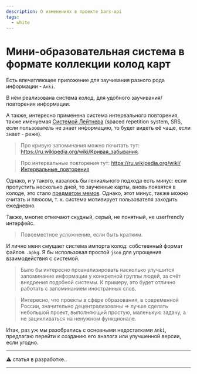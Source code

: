 ```yaml
---
description: О изменениях в проекте bars-api
tags:
  - white
---
```


# Мини-образовательная система в формате коллекции колод карт

Есть впечатляющее приложение для заучивания разного рода информации - `Anki`.

В нём реализована система колод, для удобного заучивания/повторения информации.

А также, интересно применена система интервального повторения, также именуемая [Системой Лейтнера](https://ru.wikipedia.org/wiki/%D0%A1%D0%B8%D1%81%D1%82%D0%B5%D0%BC%D0%B0_%D0%9B%D0%B5%D0%B9%D1%82%D0%BD%D0%B5%D1%80%D0%B0) (spaced repetition system, SRS, если пользователь не знает информацию, то будет видеть её чаще, если знает - реже).

> Про кривую запоминания можно почитать тут: https://ru.wikipedia.org/wiki/Кривая_забывания.

> Про интервальные повторения тут: https://ru.wikipedia.org/wiki/Интервальные_повторения

Однако, и у такого, казалось бы гениального подхода есть минус: если пропустить несколько дней, то заученные карты, вновь появятся в колоде, это стало [предметом мемов](https://www.reddit.com/r/Anki/comments/1n91oax/some_days_it_really_feels_like_that/). Однако, этот минус, также можно считать и плюсом, т. к. система мотивирует пользователя заходить ежедневно.

Также, многие отмечают скудный, серый, не понятный, не userfrendly интерфейс.

> Повсеместное усложнение, если быть кратким.

И лично меня смущает система импорта колод: собственный формат файлов `.apkg`. Я бы использовал простой `json` для упрощения взаимодействия с  системой.

> Было бы интересно проанализировать насколько улучшится запоминание информации у конкретной группы людей, за счёт внедрения подобной системы. К примеру, это будет отлично работать с запоминанием иностранных слов.

> Интересно, что проекты в сфере образования, в современной России, значительно децентрализованы => лучше сделать небольшой проект, выполняющий простую, маленькую задачу, а не зацикливаться на ненужном функционале.

Итак, раз уж мы разобрались с основными недостатками `Anki`, предлагаю перейти к созданию его аналога или улучшенной версии, если угодно.

---

⚠️ статья в разработке..

---
